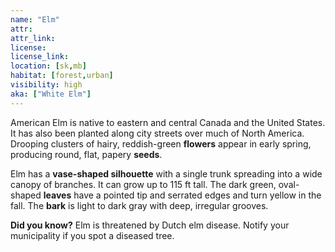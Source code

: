 ```yaml
---
name: "Elm"
attr:
attr_link:
license:
license_link:
location: [sk,mb]
habitat: [forest,urban]
visibility: high
aka: ["White Elm"]
---
```

American Elm is native to eastern and central Canada and the United States. It has also been planted along city streets over much of North America. Drooping clusters of hairy, reddish-green **flowers** appear in early spring, producing round, flat, papery **seeds**.

Elm has a **vase-shaped silhouette** with a single trunk spreading into a wide canopy of branches. It can grow up to 115 ft tall. The dark green, oval-shaped **leaves** have a pointed tip and serrated edges and turn yellow in the fall. The **bark** is light to dark gray with deep, irregular grooves.

**Did you know?** Elm is threatened by Dutch elm disease. Notify your municipality if you spot a diseased tree.
